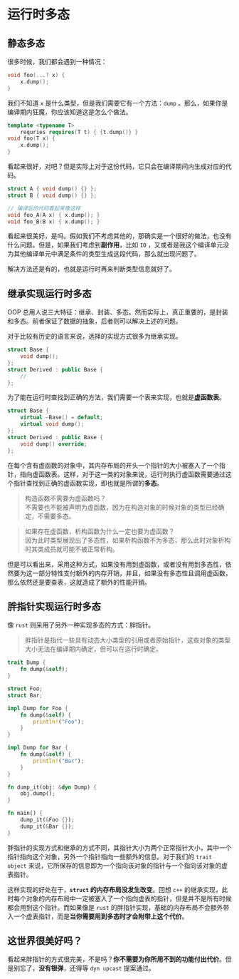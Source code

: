# 运行时多态

## 静态多态

很多时候，我们都会遇到一种情况：

```c++
void foo(...? x) {
    x.dump();
}
```

我们不知道 `x` 是什么类型，但是我们需要它有一个方法：`dump` 。那么，如果你是编译期内狂魔，你应该知道这是怎么个做法。

```c++
template <typename T>
    requries requires(T t) { {t.dump()} }
void foo(T x) {
    x.dump();
}
```

看起来很好，对吧？但是实际上对于这份代码，它只会在编译期间内生成对应的代码。

```c++
struct A { void dump() {} };
struct B { void dump() {} };

// 编译后的代码看起来像这样
void foo_A(A x) { x.dump(); }
void foo_B(B x) { x.dump(); }
```

看起来很美好，是吗。假如我们不考虑其他的，那确实是一个很好的做法，也没有什么问题。但是，如果我们考虑到**副作用**，比如 `IO` ，又或者是我这个编译单元没为其他编译单元中满足条件的类型生成这段代码，那么就出现问题了。

解决方法还是有的，也就是运行时再来判断类型信息就好了。

## 继承实现运行时多态

OOP 总用人说三大特征：继承、封装、多态。然而实际上，真正重要的，是封装和多态。前者保证了数据的抽象，后者则可以解决上述的问题。

对于比较有历史的语言来说，选择的实现方式很多为继承实现。

```c++
struct Base {
    void dump();
};
struct Derived : public Base {
    //
};
```

为了能在运行时查找到正确的方法，我们需要一个表来实现，也就是**虚函数表**。

```c++
struct Base {
    virtual ~Base() = default;
    virtual void dump();
};
struct Derived : public Base {
    void dump() override;
};
```

在每个含有虚函数的对象中，其内存布局的开头一个指针的大小被塞入了一个指针，指向虚函数表。这样，对于这一类的对象来说，运行时执行虚函数需要通过这个指针查找到正确的虚函数实现，即也就是所谓的**多态**。

> 构造函数不需要为虚函数吗？ \
> 不需要也不能被声明为虚函数，因为在构造对象的时候对象的类型已经确定，不需要多态。

> 如果存在虚函数，析构函数为什么一定也要为虚函数？ \
> 因为此时类型展现出了多态性，如果析构函数不为多态，那么此时对象析构时其类成员就可能不被正常析构。

但是可以看出来，采用这种方式，如果没有用到虚函数，或者没有用到多态性，依然要为这一部分特性支付额外的内存开销，并且，如果没有多态性且调用虚函数，那么依然还是要查表，这就造成了额外的性能开销。

## 胖指针实现运行时多态

像 `rust` 则采用了另外一种实现多态的方式：胖指针。

> 胖指针是指代一些具有动态大小类型的引用或者原始指针，这些对象的类型大小无法在编译期内确定，但可以在运行时确定。

```rust
trait Dump {
    fn dump(&self);
}

struct Foo;
struct Bar;

impl Dump for Foo {
    fn dump(&self) {
        println!("Foo");
    }
}

impl Dump for Bar {
    fn dump(&self) {
        println!("Bar");
    }
}

fn dump_it(obj: &dyn Dump) {
    obj.dump();
}

fn main() {
    dump_it(&Foo {});
    dump_it(&Bar {});
}
```

胖指针的实现方式和继承的方式不同，其指针大小为两个正常指针大小，其中一个指针指向这个对象，另外一个指针指向一些额外的信息。对于我们的 `trait object` 来说，它所保存的信息即为一个指向该对象的指针与一个指向该对象的虚表指针。

这样实现的好处在于，**`struct` 的内存布局没发生改变**。回想 `c++` 的继承实现，此时每个对象的内存布局中一定被塞入了一个指向虚表的指针，但是并不是所有时候都会用到这个指针。而如果像是 `rust` 的胖指针实现，基础的内存布局不会额外带入一个虚表指针，而是**当你需要用到多态时才会附带上这个代价**。

## 这世界很美好吗？

看起来胖指针的方式很完美，不是吗？**你不需要为你所用不到的功能付出代价**。但是别忘了，**没有银弹**，还得等 `dyn upcast` 提案通过。
